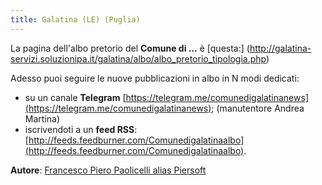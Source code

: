 ```yaml
---
title: Galatina (LE) (Puglia)
---
```


La pagina dell'albo pretorio del **Comune di ...** è [questa:] (http://galatina-servizi.soluzionipa.it/galatina/albo/albo_pretorio_tipologia.php)

Adesso puoi seguire le nuove pubblicazioni in albo in N modi dedicati:


* su un canale **Telegram** [https://telegram.me/comunedigalatinanews](https://telegram.me/comunedigalatinanews); (manutentore Andrea Martina)
* iscrivendoti a un **feed RSS**: [http://feeds.feedburner.com/Comunedigalatinaalbo](http://feeds.feedburner.com/Comunedigalatinaalbo).

**Autore**: [Francesco Piero Paolicelli alias Piersoft](https://twitter.com/Piersoft)

